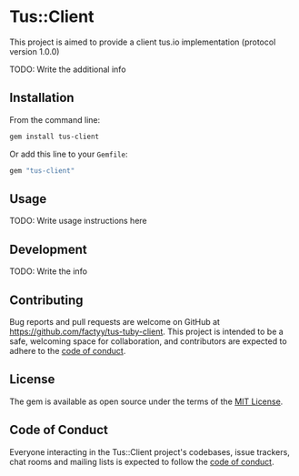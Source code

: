 # Tus::Client

This project is aimed to provide a client tus.io implementation (protocol version 1.0.0)

TODO: Write the additional info

## Installation

From the command line:
```bash
gem install tus-client
```

Or add this line to your `Gemfile`:
```rb
gem "tus-client"
```

## Usage

TODO: Write usage instructions here

## Development

TODO: Write the info

## Contributing

Bug reports and pull requests are welcome on GitHub at https://github.com/factyy/tus-tuby-client. This project is intended to be a safe, welcoming space for collaboration, and contributors are expected to adhere to the [code of conduct](https://github.com/factyy/tus-ruby-client/blob/master/CODE_OF_CONDUCT.md).


## License

The gem is available as open source under the terms of the [MIT License](https://opensource.org/licenses/MIT).

## Code of Conduct

Everyone interacting in the Tus::Client project's codebases, issue trackers, chat rooms and mailing lists is expected to follow the [code of conduct](https://github.com/factyy/tus-ruby-client/blob/master/CODE_OF_CONDUCT.md).
